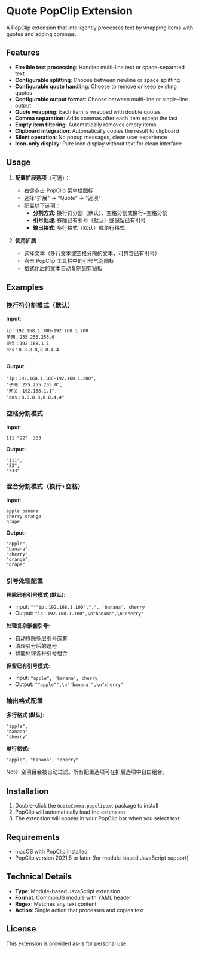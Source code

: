 # Quote PopClip Extension

A PopClip extension that intelligently processes text by wrapping items with quotes and adding commas.

## Features

- **Flexible text processing**: Handles multi-line text or space-separated text
- **Configurable splitting**: Choose between newline or space splitting
- **Configurable quote handling**: Choose to remove or keep existing quotes
- **Configurable output format**: Choose between multi-line or single-line output
- **Quote wrapping**: Each item is wrapped with double quotes
- **Comma separation**: Adds commas after each item except the last
- **Empty item filtering**: Automatically removes empty items
- **Clipboard integration**: Automatically copies the result to clipboard
- **Silent operation**: No popup messages, clean user experience
- **Icon-only display**: Pure icon display without text for clean interface

## Usage

1. **配置扩展选项**（可选）：
   - 右键点击 PopClip 菜单栏图标
   - 选择"扩展" → "Quote" → "选项"
   - 配置以下选项：
     - **分割方式**: 换行符分割（默认）、空格分割或换行+空格分割
     - **引号处理**: 移除已有引号（默认）或保留已有引号
     - **输出格式**: 多行格式（默认）或单行格式

2. **使用扩展**：
   - 选择文本（多行文本或空格分隔的文本，可包含已有引号）
   - 点击 PopClip 工具栏中的引号气泡图标
   - 格式化后的文本自动复制到剪贴板

## Examples

### 换行符分割模式（默认）

**Input:**
```
ip：192.168.1.100-192.168.1.200
子网：255.255.255.0
网关：192.168.1.1
dns：8.8.8.8,8.8.4.4


```

**Output:**
```
"ip：192.168.1.100-192.168.1.200",
"子网：255.255.255.0",
"网关：192.168.1.1",
"dns：8.8.8.8,8.8.4.4"
```

### 空格分割模式

**Input:**
```
111 "22"  333
```

**Output:**
```
"111",
"22",
"333"
```

### 混合分割模式（换行+空格）

**Input:**
```
apple banana
cherry orange
grape
```

**Output:**
```
"apple",
"banana",
"cherry",
"orange",
"grape"
```

### 引号处理配置

**移除已有引号模式 (默认):**
- Input: `"""ip：192.168.1.100",",", 'banana', cherry`
- Output: `"ip：192.168.1.100",\n"banana",\n"cherry"`

**处理复杂嵌套引号:**
- 自动移除多层引号嵌套
- 清理引号后的逗号
- 智能处理各种引号组合

**保留已有引号模式:**
- Input: `"apple", 'banana', cherry`
- Output: `""apple"",\n"'banana'",\n"cherry"`

### 输出格式配置

**多行格式 (默认):**
```
"apple",
"banana",
"cherry"
```

**单行格式:**
```
"apple", "banana", "cherry"
```

Note: 空项目会被自动过滤。所有配置选项可在扩展选项中自由组合。

## Installation

1. Double-click the `QuoteComma.popclipext` package to install
2. PopClip will automatically load the extension
3. The extension will appear in your PopClip bar when you select text

## Requirements

- macOS with PopClip installed
- PopClip version 2021.5 or later (for module-based JavaScript support)

## Technical Details

- **Type**: Module-based JavaScript extension
- **Format**: CommonJS module with YAML header
- **Regex**: Matches any text content
- **Action**: Single action that processes and copies text

## License

This extension is provided as-is for personal use.

